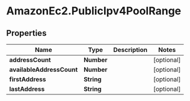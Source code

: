 # AmazonEc2.PublicIpv4PoolRange

## Properties

Name | Type | Description | Notes
------------ | ------------- | ------------- | -------------
**addressCount** | **Number** |  | [optional] 
**availableAddressCount** | **Number** |  | [optional] 
**firstAddress** | **String** |  | [optional] 
**lastAddress** | **String** |  | [optional] 


